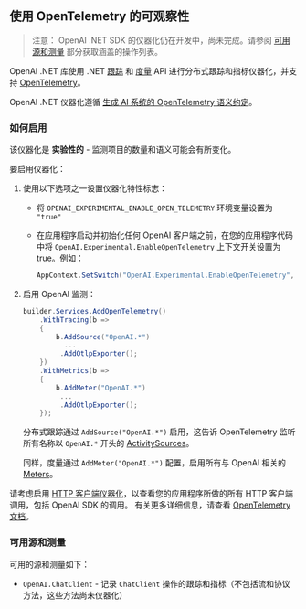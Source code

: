 ## 使用 OpenTelemetry 的可观察性

> 注意：
> OpenAI .NET SDK 的仪器化仍在开发中，尚未完成。请参阅 [可用源和测量](#available-sources-and-meters) 部分获取涵盖的操作列表。

OpenAI .NET 库使用 .NET [跟踪](https://learn.microsoft.com/dotnet/core/diagnostics/distributed-tracing) 和 [度量](https://learn.microsoft.com/dotnet/core/diagnostics/metrics-instrumentation) API 进行分布式跟踪和指标仪器化，并支持 [OpenTelemetry](https://learn.microsoft.com/dotnet/core/diagnostics/observability-with-otel)。

OpenAI .NET 仪器化遵循 [生成 AI 系统的 OpenTelemetry 语义约定](https://github.com/open-telemetry/semantic-conventions/tree/main/docs/gen-ai)。

### 如何启用

该仪器化是 **实验性的** - 监测项目的数量和语义可能会有所变化。

要启用仪器化：

1. 使用以下选项之一设置仪器化特性标志：

   - 将 `OPENAI_EXPERIMENTAL_ENABLE_OPEN_TELEMETRY` 环境变量设置为 `"true"`
   - 在应用程序启动并初始化任何 OpenAI 客户端之前，在您的应用程序代码中将 `OpenAI.Experimental.EnableOpenTelemetry` 上下文开关设置为 true。例如：

     ```csharp
     AppContext.SetSwitch("OpenAI.Experimental.EnableOpenTelemetry", true);
     ```

2. 启用 OpenAI 监测：

   ```csharp
   builder.Services.AddOpenTelemetry()
       .WithTracing(b =>
       {
           b.AddSource("OpenAI.*")
             ...
            .AddOtlpExporter();
       })
       .WithMetrics(b =>
       {
           b.AddMeter("OpenAI.*")
            ...
            .AddOtlpExporter();
       });
   ```

   分布式跟踪通过 `AddSource("OpenAI.*")` 启用，这告诉 OpenTelemetry 监听所有名称以 `OpenAI.*` 开头的 [ActivitySources](https://learn.microsoft.com/dotnet/api/system.diagnostics.activitysource)。

   同样，度量通过 `AddMeter("OpenAI.*")` 配置，启用所有与 OpenAI 相关的 [Meters](https://learn.microsoft.com/dotnet/api/system.diagnostics.metrics.meter)。

请考虑启用 [HTTP 客户端仪器化](https://www.nuget.org/packages/OpenTelemetry.Instrumentation.Http)，以查看您的应用程序所做的所有 HTTP 客户端调用，包括 OpenAI SDK 的调用。
有关更多详细信息，请查看 [OpenTelemetry 文档](https://opentelemetry.io/docs/languages/net/getting-started/)。

### 可用源和测量

可用的源和测量如下：

- `OpenAI.ChatClient` - 记录 `ChatClient` 操作的跟踪和指标（不包括流和协议方法，这些方法尚未仪器化）
